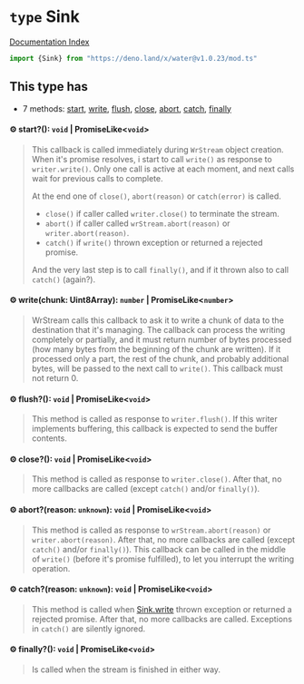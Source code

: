 # `type` Sink

[Documentation Index](../README.md)

```ts
import {Sink} from "https://deno.land/x/water@v1.0.23/mod.ts"
```

## This type has

- 7 methods:
[start](#-start-void--promiselikevoid),
[write](#-writechunk-uint8array-number--promiselikenumber),
[flush](#-flush-void--promiselikevoid),
[close](#-close-void--promiselikevoid),
[abort](#-abortreason-unknown-void--promiselikevoid),
[catch](#-catchreason-unknown-void--promiselikevoid),
[finally](#-finally-void--promiselikevoid)


#### ⚙ start?(): `void` | PromiseLike\<`void`>

> This callback is called immediately during `WrStream` object creation.
> When it's promise resolves, i start to call `write()` as response to `writer.write()`.
> Only one call is active at each moment, and next calls wait for previous calls to complete.
> 
> At the end one of `close()`, `abort(reason)` or `catch(error)` is called.
> - `close()` if caller called `writer.close()` to terminate the stream.
> - `abort()` if caller called `wrStream.abort(reason)` or `writer.abort(reason)`.
> - `catch()` if `write()` thrown exception or returned a rejected promise.
> 
> And the very last step is to call `finally()`, and if it thrown also to call `catch()` (again?).



#### ⚙ write(chunk: Uint8Array): `number` | PromiseLike\<`number`>

> WrStream calls this callback to ask it to write a chunk of data to the destination that it's managing.
> The callback can process the writing completely or partially, and it must return number of bytes processed
> (how many bytes from the beginning of the chunk are written).
> If it processed only a part, the rest of the chunk, and probably additional bytes,
> will be passed to the next call to `write()`.
> This callback must not return 0.



#### ⚙ flush?(): `void` | PromiseLike\<`void`>

> This method is called as response to `writer.flush()`.
> If this writer implements buffering, this callback is expected to send the buffer contents.



#### ⚙ close?(): `void` | PromiseLike\<`void`>

> This method is called as response to `writer.close()`.
> After that, no more callbacks are called (except `catch()` and/or `finally()`).



#### ⚙ abort?(reason: `unknown`): `void` | PromiseLike\<`void`>

> This method is called as response to `wrStream.abort(reason)` or `writer.abort(reason)`.
> After that, no more callbacks are called (except `catch()` and/or `finally()`).
> This callback can be called in the middle of `write()` (before it's promise fulfilled), to let
> you interrupt the writing operation.



#### ⚙ catch?(reason: `unknown`): `void` | PromiseLike\<`void`>

> This method is called when [Sink.write](../type.Sink/README.md#-writechunk-uint8array-number--promiselikenumber) thrown exception or returned a rejected promise.
> After that, no more callbacks are called.
> Exceptions in `catch()` are silently ignored.



#### ⚙ finally?(): `void` | PromiseLike\<`void`>

> Is called when the stream is finished in either way.



